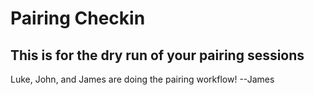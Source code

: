 # Pairing Checkin
## This is for the dry run of your pairing sessions

Luke, John, and James are doing the pairing workflow! --James
